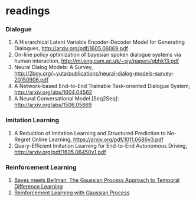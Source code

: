 # readings


### Dialogue
1. A Hierarchical Latent Variable Encoder-Decoder Model for Generating Dialogues, http://arxiv.org/pdf/1605.06069.pdf
2. On-line policy optimization of bayesian spoken dialogue systems via human interaction, http://mi.eng.cam.ac.uk/~sjy/papers/gbhk13.pdf
3. Neural Dialog Models: A Survey, http://2boy.org/~yuta/publications/neural-dialog-models-survey-20150906.pdf
4. A Network-based End-to-End Trainable Task-oriented Dialogue System, http://arxiv.org/abs/1604.04562
5. A Neural Conversational Model [Seq2Seq]: http://arxiv.org/abs/1506.05869



### Imitation Learning
1. A Reduction of Imitation Learning and Structured Prediction to No-Regret Online Learning, https://arxiv.org/pdf/1011.0686v3.pdf
2. Query-Efficient Imitation Learning for End-to-End Autonomous Driving, http://arxiv.org/pdf/1605.06450v1.pdf


### Reinforcement Learning
1. [Bayes meets Bellman: The Gaussian Process Approach to Temporal Difference Learning](http://citeseerx.ist.psu.edu/viewdoc/download?doi=10.1.1.8.3600&rep=rep1&type=pdf)
2. [Reinforcement Learning with Gaussian Process](http://www.machinelearning.org/proceedings/icml2005/papers/026_Reinforcement_EngelEtAl.pdf)